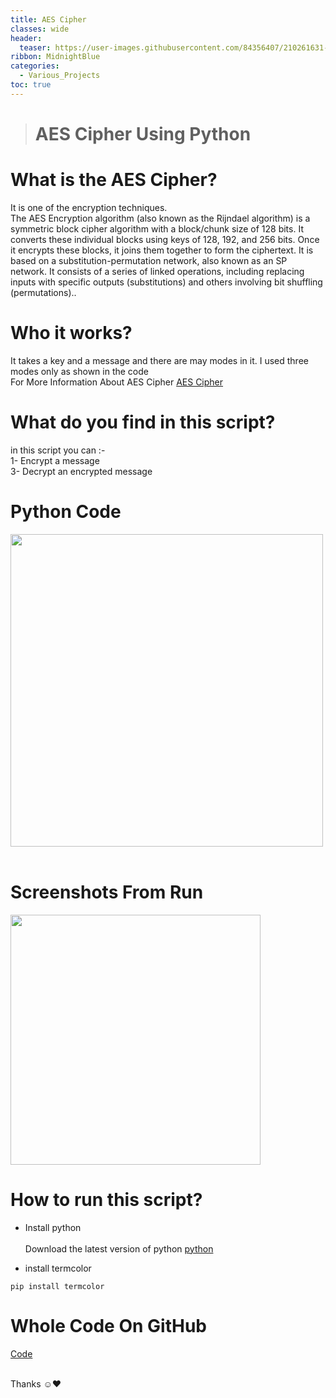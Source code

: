 ```yaml
---
title: AES Cipher
classes: wide
header:
  teaser: https://user-images.githubusercontent.com/84356407/210261631-e88888ee-2fff-41f4-9b71-f524d2d685a6.jpg
ribbon: MidnightBlue
categories:
  - Various_Projects
toc: true
---
```


> # AES Cipher Using Python

# What is the AES Cipher?

It is one of the encryption techniques.<br>
The AES Encryption algorithm (also known as the Rijndael algorithm) is a symmetric block cipher algorithm with a block/chunk size of 128 bits. It converts these individual blocks using keys of 128, 192, and 256 bits. Once it encrypts these blocks, it joins them together to form the ciphertext.
It is based on a substitution-permutation network, also known as an SP network. It consists of a series of linked operations, including replacing inputs with specific outputs (substitutions) and others involving bit shuffling (permutations)..<br>

# Who it works?
It takes a key and a message and there are may modes in it. I used three modes only as shown in the code<br>
For More Information About AES Cipher [AES Cipher](https://www.geeksforgeeks.org/advanced-encryption-standard-aes/)

# What do you find in this script?
in this script you can :- <br>
1- Encrypt a message <br>
3- Decrypt an encrypted message<br> 

# Python Code
<img src="https://user-images.githubusercontent.com/84356407/210261633-325ea566-2f6a-4bbf-aa77-ac686f9d2f9c.png" width="500"><br><br>

# Screenshots  From Run 
<img src="https://user-images.githubusercontent.com/84356407/210262034-e626533f-65a3-4299-9b3d-5b1fc4530ddb.png" width="400"><br>


# How to run this script?
- Install python<br><br>
Download the latest version of python [python](https://www.python.org/downloads/)<br>

- install termcolor
```
pip install termcolor
```

# Whole Code On GitHub 
[Code](https://github.com/HusseinAdel7/AES_Cipher)<br><br>

Thanks ☺♥
